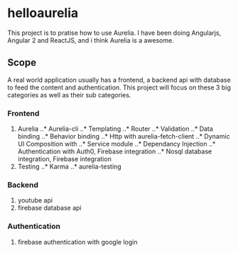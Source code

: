 # helloaurelia
This project is to pratise how to use Aurelia. I have been doing Angularjs, Angular 2 and ReactJS, and i think Aurelia is a awesome.

## Scope
A real world application usually has a frontend, a backend api with database to feed the content and authentication. This project will focus on these 3 big categories as well as their sub categories.

### Frontend
1. Aurelia
 ..* Aurelia-cli
 ..* Templating
 ..* Router
 ..* Validation
 ..* Data binding
 ..* Behavior binding
 ..* Http with aurelia-fetch-client
 ..* Dynamic UI Composition with <compose>
 ..* Service module
 ..* Dependancy Injection
 ..* Authentication with Auth0, Firebase integration
 ..* Nosql database integration, Firebase integration
2. Testing
 ..* Karma
 ..* aurelia-testing

### Backend
1. youtube api
2. firebase database api

### Authentication
1. firebase authentication with google login
